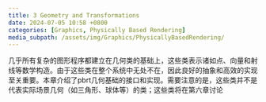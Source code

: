```yaml
---
title: 3 Geometry and Transformations
date: 2024-07-05 10:58 +0800
categories: [Graphics, Physically Based Rendering]
media_subpath: /assets/img/Graphics/PhysicallyBasedRendering/
---
```


几乎所有复杂的图形程序都建立在几何类的基础上，这些类表示诸如点、向量和射线等数学构造。由于这些类在整个系统中无处不在，因此良好的抽象和高效的实现至关重要。本章介绍了pbrt几何基础的接口和实现。需要注意的是，这些类并不是代表实际场景几何（如三角形、球体等）的类；这些类将在第六章讨论
